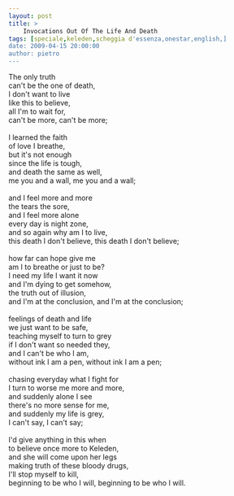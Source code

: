 ```yaml
---
layout: post
title: >
    Invocations Out Of The Life And Death
tags: [speciale,keleden,scheggia d'essenza,onestar,english,]
date: 2009-04-15 20:00:00
author: pietro
---
```

The only truth<br/>can't be the one of death,<br/>I don't want to live<br/>like this to believe,<br/>all I'm to wait for,<br/>can't be more, can't be more;<br/><br/>I learned the faith<br/>of love I breathe,<br/>but it's not enough<br/>since the life is tough,<br/>and death the same as well,<br/>me you and a wall, me you and a wall;<br/><br/>and I feel more and more<br/>the tears the sore,<br/>and I feel more alone<br/>every day is night zone,<br/>and so again why am I to live,<br/>this death I don't believe, this death I don't believe;<br/><br/>how far can hope give me<br/>am I to breathe or just to be?<br/>I need my life I want it now<br/>and I'm dying to get somehow,<br/>the truth out of illusion,<br/>and I'm at the conclusion, and I'm at the conclusion;<br/><br/>feelings of death and life<br/>we just want to be safe,<br/>teaching myself to turn to grey<br/>if I don't want so needed they,<br/>and I can't be who I am,<br/>without ink I am a pen, without ink I am a pen;<br/><br/>chasing everyday what I fight for<br/>I turn to worse me more and more,<br/>and suddenly alone I see<br/>there's no more sense for me,<br/>and suddenly my life is grey,<br/>I can't say, I can't say;<br/><br/>I'd give anything in this when<br/>to believe once more to Keleden,<br/>and she will come upon her legs<br/>making truth of these bloody drugs,<br/>I'll stop myself to kill,<br/>beginning to be who I will, beginning to be who I will.

